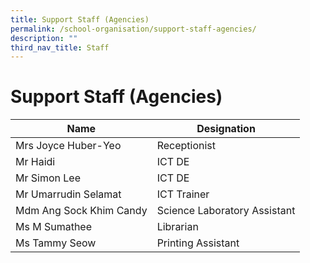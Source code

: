 ```yaml
---
title: Support Staff (Agencies)
permalink: /school-organisation/support-staff-agencies/
description: ""
third_nav_title: Staff
---
```

# **Support Staff (Agencies)**

| Name 	| Designation 	|
|---	|---	|
| Mrs Joyce Huber-Yeo 	| Receptionist 	|
|Mr Haidi | ICT DE|
|Mr Simon Lee|ICT DE|
| Mr Umarrudin Selamat 	| ICT Trainer 	|
| Mdm Ang Sock Khim Candy 	| Science Laboratory Assistant 	|
| Ms M Sumathee 	| Librarian 	|
|Ms Tammy Seow| Printing Assistant|
